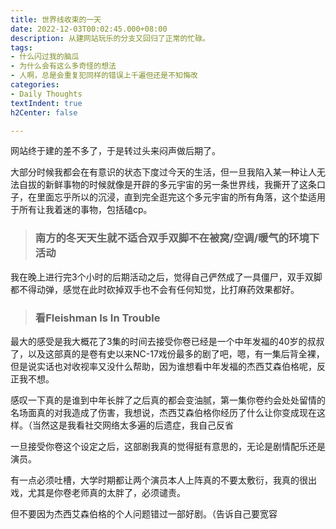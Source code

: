 ```yaml
---
title: 世界线收束的一天
date: 2022-12-03T00:02:45.000+08:00
description: 从建网站玩乐的分支又回归了正常的忙碌。
tags:
- 什么闪过我的脑瓜
- 为什么会有这么多奇怪的想法
- 人啊，总是会重复犯同样的错误上千遍但还是不知悔改
categories:
- Daily Thoughts
textIndent: true
h2Center: false

---
```

网站终于建的差不多了，于是转过头来闷声做后期了。

大部分时候我都会在有意识的状态下度过今天的生活，但一旦我陷入某一种让人无法自拔的新鲜事物的时候就像是开辟的多元宇宙的另一条世界线，我撕开了这条口子，在里面忘乎所以的沉浸，直到完全逛完这个多元宇宙的所有角落，这个垫适用于所有让我着迷的事物，包括磕cp。

> ### 南方的冬天天生就不适合双手双脚不在被窝/空调/暖气的环境下活动

我在晚上进行完3个小时的后期活动之后，觉得自己俨然成了一具僵尸，双手双脚都不得动弹，感觉在此时砍掉双手也不会有任何知觉，比打麻药效果都好。

> ### 看Fleishman Is In Trouble

最大的感受是我大概花了3集的时间去接受你卷已经是一个中年发福的40岁的叔叔了，以及这部真的是卷有史以来NC-17戏份最多的剧了吧，嗯，有一集后背全裸，但是说实话也对收视率又没什么帮助，因为谁想看中年发福的杰西艾森伯格呢，反正我不想。

感叹一下真的是谁到中年长胖了之后真的都会变油腻，第一集你卷约会处处留情的名场面真的对我造成了伤害，我想说，杰西艾森伯格你经历了什么让你变成现在这样。（当然这是我看社交网络太多遍的后遗症，我自己反省

一旦接受你卷这个设定之后，这部剧我真的觉得挺有意思的，无论是剧情配乐还是演员。

有一点必须吐槽，大学时期都让两个演员本人上阵真的不要太敷衍，我真的很出戏，尤其是你卷老师真的太胖了，必须谴责。

但不要因为杰西艾森伯格的个人问题错过一部好剧。（告诉自己要宽容